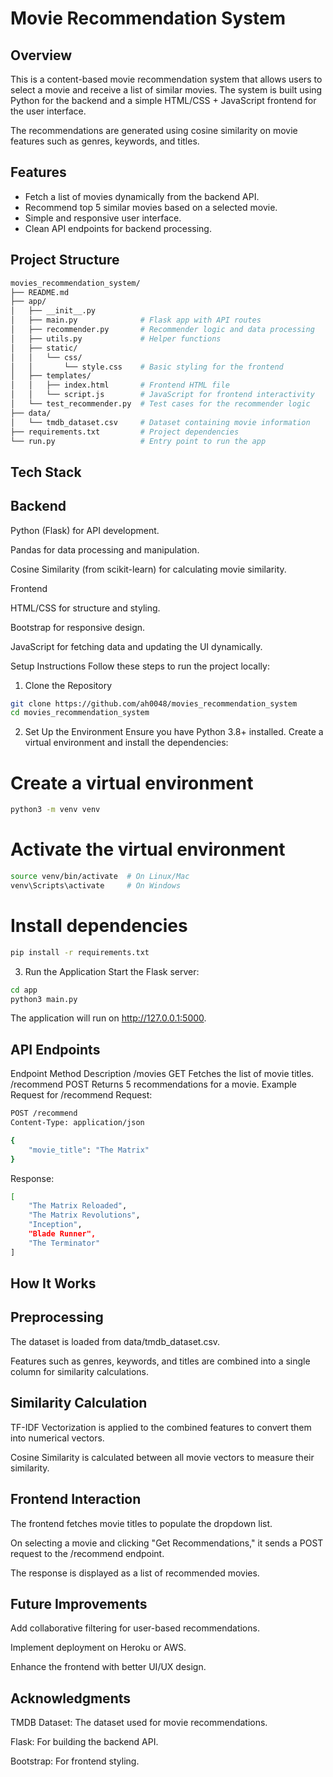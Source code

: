 # Movie Recommendation System

## Overview

This is a content-based movie recommendation system that allows users to select a movie and receive a list of similar movies. The system is built using Python for the backend and a simple HTML/CSS + JavaScript frontend for the user interface.

The recommendations are generated using cosine similarity on movie features such as genres, keywords, and titles.

## Features

- Fetch a list of movies dynamically from the backend API.
- Recommend top 5 similar movies based on a selected movie.
- Simple and responsive user interface.
- Clean API endpoints for backend processing.

## Project Structure

```bash
movies_recommendation_system/
├── README.md
├── app/
│   ├── __init__.py
│   ├── main.py              # Flask app with API routes
│   ├── recommender.py       # Recommender logic and data processing
│   ├── utils.py             # Helper functions
│   ├── static/
│   │   └── css/
│   │       └── style.css    # Basic styling for the frontend
│   ├── templates/
│   │   ├── index.html       # Frontend HTML file
│   │   └── script.js        # JavaScript for frontend interactivity
│   └── test_recommender.py  # Test cases for the recommender logic
├── data/
│   └── tmdb_dataset.csv     # Dataset containing movie information
├── requirements.txt         # Project dependencies
└── run.py                   # Entry point to run the app
```
## Tech Stack
## Backend

Python (Flask) for API development.

Pandas for data processing and manipulation.

Cosine Similarity (from scikit-learn) for calculating movie similarity.

Frontend

HTML/CSS for structure and styling.

Bootstrap for responsive design.

JavaScript for fetching data and updating the UI dynamically.

Setup Instructions
Follow these steps to run the project locally:

1. Clone the Repository
```bash
git clone https://github.com/ah0048/movies_recommendation_system
cd movies_recommendation_system
```
2. Set Up the Environment
Ensure you have Python 3.8+ installed. Create a virtual environment and install the dependencies:

# Create a virtual environment
```bash
python3 -m venv venv
```
# Activate the virtual environment
```bash
source venv/bin/activate  # On Linux/Mac
venv\Scripts\activate     # On Windows
```

# Install dependencies
```bash
pip install -r requirements.txt
```
3. Run the Application
Start the Flask server:

```bash
cd app
python3 main.py
```
The application will run on http://127.0.0.1:5000.

## API Endpoints
Endpoint	Method	   Description
/movies	    GET	       Fetches the list of movie titles.
/recommend	POST	   Returns 5 recommendations for a movie.
Example Request for /recommend
Request:

```bash
POST /recommend
Content-Type: application/json

{
    "movie_title": "The Matrix"
}
```
Response:

```bash
[
    "The Matrix Reloaded",
    "The Matrix Revolutions",
    "Inception",
    "Blade Runner",
    "The Terminator"
]
```
## How It Works
## Preprocessing
The dataset is loaded from data/tmdb_dataset.csv.

Features such as genres, keywords, and titles are combined into a single column for similarity calculations.

## Similarity Calculation
TF-IDF Vectorization is applied to the combined features to convert them into numerical vectors.

Cosine Similarity is calculated between all movie vectors to measure their similarity.

## Frontend Interaction
The frontend fetches movie titles to populate the dropdown list.

On selecting a movie and clicking "Get Recommendations," it sends a POST request to the /recommend endpoint.

The response is displayed as a list of recommended movies.

## Future Improvements
Add collaborative filtering for user-based recommendations.

Implement deployment on Heroku or AWS.

Enhance the frontend with better UI/UX design.

## Acknowledgments
TMDB Dataset: The dataset used for movie recommendations.

Flask: For building the backend API.

Bootstrap: For frontend styling.
